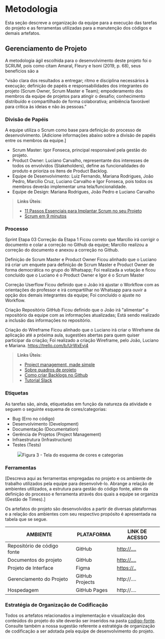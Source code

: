 
# Metodologia

Esta seção descreve a organização da equipe para a execução das tarefas do projeto e as ferramentas utilizadas para a manutenção dos códigos e demais artefatos.


## Gerenciamento de Projeto
A metodologia ágil escolhida para o desenvolvimento deste projeto foi o SCRUM, pois como citam Amaral, Fleury e Isoni (2019, p. 68), seus benefícios são a

“visão clara dos resultados a entregar; ritmo e disciplina necessários à execução; definição de papéis e responsabilidades dos integrantes do projeto (Scrum Owner, Scrum Master e Team); empoderamento dos membros da equipe de projetos para atingir o desafio; conhecimento distribuído e compartilhado de forma colaborativa; ambiência favorável para crítica às ideias e não às pessoas.”

### Divisão de Papéis

A equipe utiliza o Scrum como base para definição do processo de desenvolvimento.
[Adicione informações abaixo sobre a divisão de papéis entre os membros da equipe.]
- Scrum Master: Igor Fonseca, principal responsável pela gestão do projeto.
- Product Owner: Luciano Carvalho, representante dos interesses de todos os envolvidos (Stakeholders), define as funcionalidades do produto e prioriza os itens de Product Backlog.
- Equipe de Desenvolvimento: Luiz Fernando, Mariana Rodrigues, João Pedro, Marcílio Cruz, Luciano Carvalho e Igor Fonseca, pois todos os membros deverão implementar uma tela/funcionalidade.
- Equipe de Design: Mariana Rodrigues, João Pedro e Luciano Carvalho

> **Links Úteis**:
> - [11 Passos Essenciais para Implantar Scrum no seu 
> Projeto](https://mindmaster.com.br/scrum-11-passos/)
> - [Scrum em 9 minutos](https://www.youtube.com/watch?v=XfvQWnRgxG0)

### Processo

Sprint Etapa 03
Correção da Etapa 1
	Ficou correto que Marcílio irá corrigir o documento e colar a correção no Github da equipe;
	Marcílio realizou a correção do documento e anexou a correção no Github.

Definição de Scrum Master e Product Owner
	Ficou alinhado que o Luciano irá criar um enquete para definição de Scrum Master e Product Owner de forma democrática no grupo do Whatsapp;
	Foi realizada a votação e ficou concluído que o Luciano é o Product Owner e Igor é o Scrum Master

Correção Userflow
	Ficou definido que o João irá ajustar o Workflow com as orientações do professor e irá compartilhar no Whatsapp para ouvir a opção dos demais integrantes da equipe;
	Foi concluído o ajuste no Workflow.

Criação Repositório GitHub
	Ficou definido que o João irá "alimentar" o repositório da equipe com as informações atualizadas;
	Está sendo realizado a inclusão das informações no repositório.

Criação do Wireframe
	Ficou alinhado que o Luciano irá criar o Wireframe da aplicação até a próxima aula, sugestões abertas para quem quiser participar da criação;
	Foi realizado a criação Wireframe, pelo João, Luciano e Mariana.
        https://trello.com/b/UrWxEvj4


> **Links Úteis**:
> - [Project management, made simple](https://github.com/features/project-management/)
> - [Sobre quadros de projeto](https://docs.github.com/pt/github/managing-your-work-on-github/about-project-boards)
> - [Como criar Backlogs no Github](https://www.youtube.com/watch?v=RXEy6CFu9Hk)
> - [Tutorial Slack](https://slack.com/intl/en-br/)


### Etiquetas
<p>As tarefas são, ainda, etiquetadas em função da natureza da atividade e seguem o seguinte esquema de cores/categorias:</p>

<ul>
  <li>Bug (Erro no código)</li>
  <li>Desenvolvimento (Development)</li>
  <li>Documentação (Documentation)</li>
  <li>Gerência de Projetos (Project Management)</li>
  <li>Infraestrutura (Infrastructure)</li>
  <li>Testes (Tests)</li>
</ul>

<figure> 
  <img src="https://user-images.githubusercontent.com/100447878/164068979-9eed46e1-9b44-461e-ab88-c2388e6767a1.png"
    <figcaption>Figura 3 - Tela do esquema de cores e categorias</figcaption>
</figure> 
  
### Ferramentas

[Descreva aqui as ferramentas empregadas no projeto e os ambiente de trabalho utilizados pela  equipe para desenvolvê-lo. Abrange a relação de ambientes utilizados, a estrutura para gestão do código fonte, além da definição do processo e ferramenta através dos quais a equipe se organiza (Gestão de Times).]

Os artefatos do projeto são desenvolvidos a partir de diversas plataformas e a relação dos ambientes com seu respectivo propósito é apresentada na tabela que se segue.

| AMBIENTE                            | PLATAFORMA                         | LINK DE ACESSO                         |
|-------------------------------------|------------------------------------|----------------------------------------|
| Repositório de código fonte         | GitHub                             | [http://....   ](https://github.com/ICEI-PUC-Minas-PMV-ADS/pmv-ads-2023-2-e1-proj-web-t7-vivabh/tree/main)                         |
| Documentos do projeto               | GitHub                             | [http://....    ](https://github.com/ICEI-PUC-Minas-PMV-ADS/pmv-ads-2023-2-e1-proj-web-t7-vivabh/tree/main/documentos)                        |
| Projeto de Interface                | Figma                              | [https://..](https://www.figma.com/file/ih4w85wfG1p5OvOeE8bgob/Prot%C3%B3tipo-Viva-BH?type=design&node-id=0%3A1&mode=design&t=GxaKib2EUYl4Kj2W-1)
| Gerenciamento do Projeto            | GitHub Projects                    | http://....                            |
| Hospedagem                          | GitHub Pages                       | http://....                            |


### Estratégia de Organização de Codificação 

Todos os artefatos relacionados a implementação e visualização dos conteúdos do projeto do site deverão ser inseridos na pasta [codigo-fonte](http://https://github.com/ICEI-PUC-Minas-PMV-ADS/WebApplicationProject-Template-v2/tree/main/codigo-fonte). Consulte também a nossa sugestão referente a estratégia de organização de codificação a ser adotada pela equipe de desenvolvimento do projeto.
